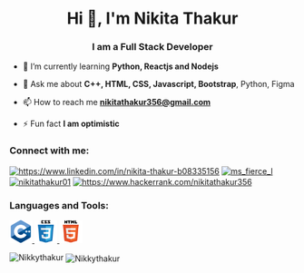 <h1 align="center">Hi 👋, I'm Nikita Thakur</h1>
<h3 align="center">I am a Full Stack Developer</h3>

- 🌱 I’m currently learning **Python, Reactjs and Nodejs**

- 💬 Ask me about **C++, HTML, CSS, Javascript, Bootstrap**, Python, Figma

- 📫 How to reach me **nikitathakur356@gmail.com**

- ⚡ Fun fact **I am optimistic**

<h3 align="left">Connect with me:</h3>
<p align="left">
<a href="https://linkedin.com/in/https://www.linkedin.com/in/nikita-thakur-b08335156" target="blank"><img align="center" src="https://cdn.jsdelivr.net/npm/simple-icons@3.0.1/icons/linkedin.svg" alt="https://www.linkedin.com/in/nikita-thakur-b08335156" height="30" width="40" /></a>
<a href="https://instagram.com/ms_fierce_l" target="blank"><img align="center" src="https://cdn.jsdelivr.net/npm/simple-icons@3.0.1/icons/instagram.svg" alt="ms_fierce_l" height="30" width="40" /></a>
<a href="https://www.codechef.com/users/nikitathakur01" target="blank"><img align="center" src="https://cdn.jsdelivr.net/npm/simple-icons@3.1.0/icons/codechef.svg" alt="nikitathakur01" height="30" width="40" /></a>
<a href="https://www.hackerrank.com/https://www.hackerrank.com/nikitathakur356" target="blank"><img align="center" src="https://cdn.jsdelivr.net/npm/simple-icons@3.0.1/icons/hackerrank.svg" alt="https://www.hackerrank.com/nikitathakur356" height="30" width="40" /></a>
</p>

<h3 align="left">Languages and Tools:</h3>
<p align="left"> <a href="https://www.w3schools.com/cpp/" target="_blank"> <img src="https://raw.githubusercontent.com/devicons/devicon/master/icons/cplusplus/cplusplus-original.svg" alt="cplusplus" width="40" height="40"/> </a> <a href="https://www.w3schools.com/css/" target="_blank"> <img src="https://raw.githubusercontent.com/devicons/devicon/master/icons/css3/css3-original-wordmark.svg" alt="css3" width="40" height="40"/> </a> <a href="https://www.w3.org/html/" target="_blank"> <img src="https://raw.githubusercontent.com/devicons/devicon/master/icons/html5/html5-original-wordmark.svg" alt="html5" width="40" height="40"/> </a> </p>
<p><img align="left" src="https://github-readme-stats.vercel.app/api/top-langs?username=Nikkythakur&show_icons=true&locale=en&layout=compact" alt="Nikkythakur" /></p>

<p>&nbsp;<img align="center" src="https://github-readme-stats.vercel.app/api?username=Nikkythakur&show_icons=true&locale=en" alt="Nikkythakur" /></p>
